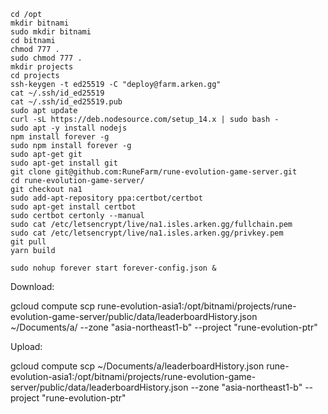 ```
cd /opt
mkdir bitnami
sudo mkdir bitnami
cd bitnami
chmod 777 .
sudo chmod 777 .
mkdir projects
cd projects
ssh-keygen -t ed25519 -C "deploy@farm.arken.gg"
cat ~/.ssh/id_ed25519
cat ~/.ssh/id_ed25519.pub
sudo apt update
curl -sL https://deb.nodesource.com/setup_14.x | sudo bash -
sudo apt -y install nodejs
npm install forever -g
sudo npm install forever -g
sudo apt-get git
sudo apt-get install git
git clone git@github.com:RuneFarm/rune-evolution-game-server.git
cd rune-evolution-game-server/
git checkout na1
sudo add-apt-repository ppa:certbot/certbot
sudo apt-get install certbot
sudo certbot certonly --manual
sudo cat /etc/letsencrypt/live/na1.isles.arken.gg/fullchain.pem
sudo cat /etc/letsencrypt/live/na1.isles.arken.gg/privkey.pem
git pull
yarn build

sudo nohup forever start forever-config.json &
```

Download:

gcloud compute scp
rune-evolution-asia1:/opt/bitnami/projects/rune-evolution-game-server/public/data/leaderboardHistory.json ~/Documents/a/
--zone "asia-northeast1-b" --project "rune-evolution-ptr"

Upload:

gcloud compute scp ~/Documents/a/leaderboardHistory.json
rune-evolution-asia1:/opt/bitnami/projects/rune-evolution-game-server/public/data/leaderboardHistory.json --zone
"asia-northeast1-b" --project "rune-evolution-ptr"
